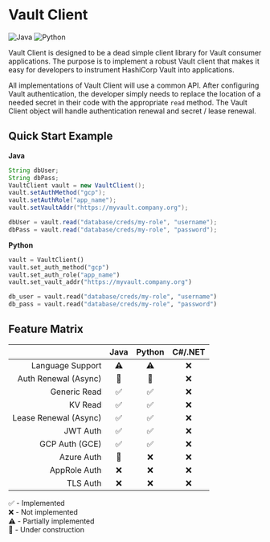 # Vault Client

![Java](https://github.com/mbrancato/vault-client/workflows/Java%20CI%20with%20Gradle/badge.svg)
![Python](https://github.com/mbrancato/vault-client/workflows/Python%20package/badge.svg)

Vault Client is designed to be a dead simple client library for Vault consumer 
applications. The purpose is to implement a robust Vault client that makes it 
easy for developers to instrument HashiCorp Vault into applications.

All implementations of Vault Client will use a common API. After configuring 
Vault authentication, the developer simply needs to replace the location of a 
needed secret in their code with the appropriate `read` method. The Vault 
Client object will handle authentication renewal and secret / lease renewal.

## Quick Start Example

**Java**

```java
String dbUser;
String dbPass;
VaultClient vault = new VaultClient();
vault.setAuthMethod("gcp");
vault.setAuthRole("app_name");
vault.setVaultAddr("https://myvault.company.org");

dbUser = vault.read("database/creds/my-role", "username");
dbPass = vault.read("database/creds/my-role", "password");
```

**Python**

```python
vault = VaultClient()
vault.set_auth_method("gcp")
vault.set_auth_role("app_name")
vault.set_vault_addr("https://myvault.company.org")

db_user = vault.read("database/creds/my-role", "username")
db_pass = vault.read("database/creds/my-role", "password")
```

## Feature Matrix

|                       | Java | Python | C#/.NET |
|----------------------:|:----:|:------:|:-------:|
| Language Support      | ⚠️   | ⚠️     | ❌       |
| Auth Renewal (Async)  | 🚧   | 🚧     | ❌       |
| Generic Read          | ✅   | ✅     | ❌       |
| KV Read               | ✅   | ✅     | ❌       |
| Lease Renewal (Async) | ✅   | ✅     | ❌       |
| JWT Auth              | ✅   | ✅     | ❌       |
| GCP Auth (GCE)        | ✅   | ✅     | ❌       |
| Azure Auth            | 🚧   | ❌     | ❌       |
| AppRole Auth          | ❌   | ❌     | ❌       |
| TLS Auth              | ❌   | ❌     | ❌       |

✅ - Implemented  
❌ - Not implemented  
⚠️ - Partially implemented  
🚧 - Under construction  

